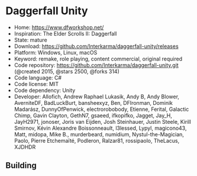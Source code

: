 # Daggerfall Unity

- Home: https://www.dfworkshop.net/
- Inspiration: The Elder Scrolls II: Daggerfall
- State: mature
- Download: https://github.com/Interkarma/daggerfall-unity/releases
- Platform: Windows, Linux, macOS
- Keyword: remake, role playing, content commercial, original required
- Code repository: https://github.com/Interkarma/daggerfall-unity.git (@created 2015, @stars 2500, @forks 314)
- Code language: C#
- Code license: MIT
- Code dependency: Unity
- Developer: Allofich, Andrew Raphael Lukasik, Andy B, Andy Blower, AverniteDF, BadLuckBurt, bansheexyz, Ben, DFIronman, Dominik Madarász, DunnyOfPenwick, electrorobobody, Etienne, Ferital, Galactic Chimp, Gavin Clayton, GethN7, gsaeed, ifkopifko, Jagget, Jay_H, JayH2971, jonoser, Joris van Eijden, Josh Steinhauer, Justin Steele, Kirill Smirnov, Kévin Alexandre Boissonneault, l3lessed, Lypyl, magicono43, Matt, midopa, Mike B., murderbeard, numidium, Nystul-the-Magician, Paolo, Pierre Etchemaïté, Podleron, Ralzar81, rossipaolo, TheLacus, XJDHDR

## Building
